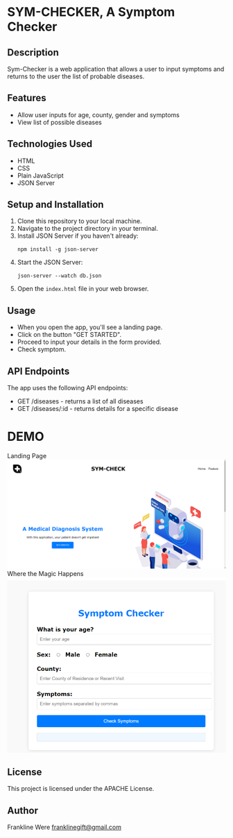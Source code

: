 # SYM-CHECKER, A Symptom Checker

## Description
Sym-Checker is a web application that allows a user to input symptoms and returns to the user the list of probable diseases.

## Features
- Allow user inputs for age, county, gender and symptoms
- View list of possible diseases

## Technologies Used
- HTML
- CSS
- Plain JavaScript
- JSON Server

## Setup and Installation
1. Clone this repository to your local machine.
2. Navigate to the project directory in your terminal.
3. Install JSON Server if you haven't already:
   ```
   npm install -g json-server
   ```
4. Start the JSON Server:
   ```
   json-server --watch db.json
   ```
5. Open the `index.html` file in your web browser.

## Usage
- When you open the app, you'll see a landing page.
- Click on the button "GET STARTED".
- Proceed to input your details in the form provided.
- Check symptom.

## API Endpoints
The app uses the following API endpoints:
- GET /diseases - returns a list of all diseases
- GET /diseases/:id - returns details for a specific disease

# DEMO
Landing Page
![Landing Page](resources/image.png)
Where the Magic Happens
![Check Symptoms Arena](resources/magic.png)

## License
This project is licensed under the APACHE License.

## Author
Frankline Were
franklinegift@gmail.com